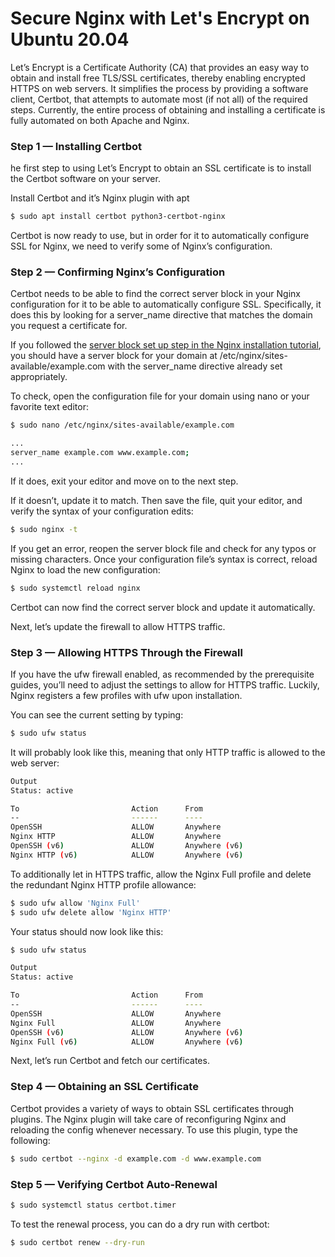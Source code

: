 # Secure Nginx with Let's Encrypt on Ubuntu 20.04

Let’s Encrypt is a Certificate Authority (CA) that provides an easy way to obtain and install free TLS/SSL certificates, thereby enabling encrypted HTTPS on web servers. It simplifies the process by providing a software client, Certbot, that attempts to automate most (if not all) of the required steps. Currently, the entire process of obtaining and installing a certificate is fully automated on both Apache and Nginx.

### Step 1 — Installing Certbot

he first step to using Let’s Encrypt to obtain an SSL certificate is to install the Certbot software on your server.

Install Certbot and it’s Nginx plugin with apt

```bash
$ sudo apt install certbot python3-certbot-nginx
```

Certbot is now ready to use, but in order for it to automatically configure SSL for Nginx, we need to verify some of Nginx’s configuration.

### Step 2 — Confirming Nginx’s Configuration

Certbot needs to be able to find the correct server block in your Nginx configuration for it to be able to automatically configure SSL. Specifically, it does this by looking for a server_name directive that matches the domain you request a certificate for.

If you followed the [server block set up step in the Nginx installation tutorial](https://www.digitalocean.com/community/tutorials/how-to-install-nginx-on-ubuntu-20-04), you should have a server block for your domain at /etc/nginx/sites-available/example.com with the server_name directive already set appropriately.

To check, open the configuration file for your domain using nano or your favorite text editor:

```bash
$ sudo nano /etc/nginx/sites-available/example.com
```

```bash
...
server_name example.com www.example.com;
...
```

If it does, exit your editor and move on to the next step.

If it doesn’t, update it to match. Then save the file, quit your editor, and verify the syntax of your configuration edits:

```bash
$ sudo nginx -t
```

If you get an error, reopen the server block file and check for any typos or missing characters. Once your configuration file’s syntax is correct, reload Nginx to load the new configuration:

```bash
$ sudo systemctl reload nginx
```

Certbot can now find the correct server block and update it automatically.

Next, let’s update the firewall to allow HTTPS traffic.

### Step 3 — Allowing HTTPS Through the Firewall

If you have the ufw firewall enabled, as recommended by the prerequisite guides, you’ll need to adjust the settings to allow for HTTPS traffic. Luckily, Nginx registers a few profiles with ufw upon installation.

You can see the current setting by typing:

```bash
$ sudo ufw status
```

It will probably look like this, meaning that only HTTP traffic is allowed to the web server:

```bash
Output
Status: active

To                         Action      From
--                         ------      ----
OpenSSH                    ALLOW       Anywhere
Nginx HTTP                 ALLOW       Anywhere
OpenSSH (v6)               ALLOW       Anywhere (v6)
Nginx HTTP (v6)            ALLOW       Anywhere (v6)
```

To additionally let in HTTPS traffic, allow the Nginx Full profile and delete the redundant Nginx HTTP profile allowance:

```bash
$ sudo ufw allow 'Nginx Full'
$ sudo ufw delete allow 'Nginx HTTP'
```

Your status should now look like this:

```bash
$ sudo ufw status
```

```bash
Output
Status: active

To                         Action      From
--                         ------      ----
OpenSSH                    ALLOW       Anywhere
Nginx Full                 ALLOW       Anywhere
OpenSSH (v6)               ALLOW       Anywhere (v6)
Nginx Full (v6)            ALLOW       Anywhere (v6)
```

Next, let’s run Certbot and fetch our certificates.

### Step 4 — Obtaining an SSL Certificate

Certbot provides a variety of ways to obtain SSL certificates through plugins. The Nginx plugin will take care of reconfiguring Nginx and reloading the config whenever necessary. To use this plugin, type the following:

```bash
$ sudo certbot --nginx -d example.com -d www.example.com
```

### Step 5 — Verifying Certbot Auto-Renewal

```bash
$ sudo systemctl status certbot.timer
```

To test the renewal process, you can do a dry run with certbot:

```bash
$ sudo certbot renew --dry-run
```
